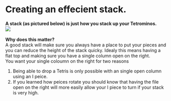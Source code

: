 # Creating an effecient stack.
**A stack (as pictured below) is just how you stack up your Tetrominos.**<br>
![](https://galactoidtetris.files.wordpress.com/2020/02/image-277.png)
<br><br>
**Why does this matter?**<br>
A good stack will make sure you always have a place to put your pieces and you can reduce the height of the stack quicky.
Idealy this means having a flat top and making sure you have a single column open on the right.<br>
You want your single coloumn on the right for two reasons<br>
1) Being able to drop a Tetris is only possible with an single open column using an I peice.<br>
2) If you learned how peices rotate you should know that having the file open on the right will more easily allow your I piece to turn if your stack is very high.
